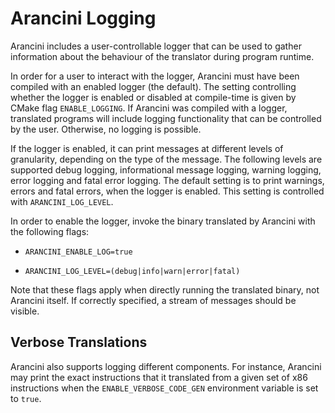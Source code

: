 # Arancini Logging

Arancini includes a user-controllable logger that can be used to gather
information about the behaviour of the translator during program runtime.

In order for a user to interact with the logger, Arancini must have been compiled
with an enabled logger (the default). The setting controlling whether the logger
is enabled or disabled at compile-time is given by CMake flag `ENABLE_LOGGING`.
If Arancini was compiled with a logger, translated programs will include logging
functionality that can be controlled by the user. Otherwise, no logging is
possible.

If the logger is enabled, it can print messages at different levels of
granularity, depending on the type of the message. The following levels are
supported debug logging, informational message logging, warning logging, error
logging and fatal error logging. The default setting is to print warnings, errors
and fatal errors, when the logger is enabled. This setting is controlled with
`ARANCINI_LOG_LEVEL`.

In order to enable the logger, invoke the binary translated by Arancini with the
following flags:

- `ARANCINI_ENABLE_LOG=true`

- `ARANCINI_LOG_LEVEL=(debug|info|warn|error|fatal)`

Note that these flags apply when directly running the translated binary, not
Arancini itself. If correctly specified, a stream of messages should be visible.

## Verbose Translations

Arancini also supports logging different components. For instance, Arancini may
print the exact instructions that it translated from a given set of x86
instructions when the `ENABLE_VERBOSE_CODE_GEN` environment variable is set to
`true`.


